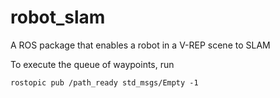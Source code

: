 # robot_slam
A ROS package that enables a robot in a V-REP scene to SLAM

To execute the queue of waypoints, run
```
rostopic pub /path_ready std_msgs/Empty -1
```
